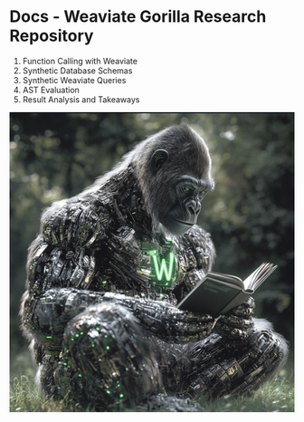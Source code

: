 # Docs - Weaviate Gorilla Research Repository

1. Function Calling with Weaviate
2. Synthetic Database Schemas
3. Synthetic Weaviate Queries
4. AST Evaluation
5. Result Analysis and Takeaways

![Weaviate Gorilla](../visuals/weaviate-gorillas/gorilla-112.png)
